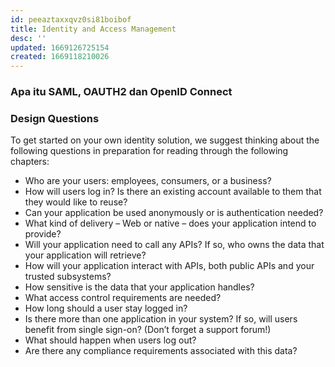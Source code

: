 ```yaml
---
id: peeaztaxxqvz0si81boibof
title: Identity and Access Management
desc: ''
updated: 1669126725154
created: 1669118210026
---
```


### Apa itu SAML, OAUTH2 dan OpenID Connect

### Design Questions

To get started on your own identity solution, we suggest thinking about the following questions in preparation for reading through the following chapters:

- Who are your users: employees, consumers, or a business?
- How will users log in? Is there an existing account available to them that they would like to reuse?
- Can your application be used anonymously or is authentication needed?
- What kind of delivery – Web or native – does your application intend to provide?
- Will your application need to call any APIs? If so, who owns the data that your application will retrieve?
- How will your application interact with APIs, both public APIs and your trusted subsystems?
- How sensitive is the data that your application handles?
- What access control requirements are needed?
- How long should a user stay logged in?
- Is there more than one application in your system? If so, will users benefit from single sign-on? (Don’t forget a support forum!)
- What should happen when users log out?
- Are there any compliance requirements associated with this data?
